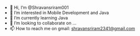 - 👋 Hi, I’m @Shravansriram001
- 👀 I’m interested in Mobile Development and Java
- 🌱 I’m currently learning Java
- 💞️ I’m looking to collaborate on ...
- 📫 How to reach me on gmail: shravansriram2341@gmail.com

<!---
Shravansriram001/Shravansriram001 is a ✨ special ✨ repository because its `README.md` (this file) appears on your GitHub profile.
You can click the Preview link to take a look at your changes.
--->
